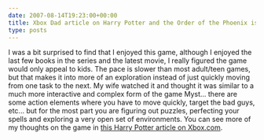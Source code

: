 ```yaml
---
date: 2007-08-14T19:23:00+00:00
title: Xbox Dad article on Harry Potter and the Order of the Phoenix is up
type: posts
---
```

I was a bit surprised to find that I enjoyed this game, although I enjoyed the last few books in the series and the latest movie, I really figured the game would only appeal to kids. The pace is slower than most adult/teen games, but that makes it into more of an exploration instead of just quickly moving from one task to the next. My wife watched it and thought it was similar to a much more interactive and complex form of the game Myst... there are some action elements where you have to move quickly, target the bad guys, etc... but for the most part you are figuring out puzzles, perfecting your spells and exploring a very open set of environments. You can see more of my thoughts on the game in [this Harry Potter article on Xbox.com](https://www.xbox.com/en-US/community/personality/xboxdad/2007/0813-harrypotter.htm).
